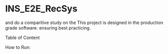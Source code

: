 # INS_E2E_RecSys

 and do a comparitive study on the
This project is designed in the production grade software. ensuring best practicing.

Table of Content




How to Run:
